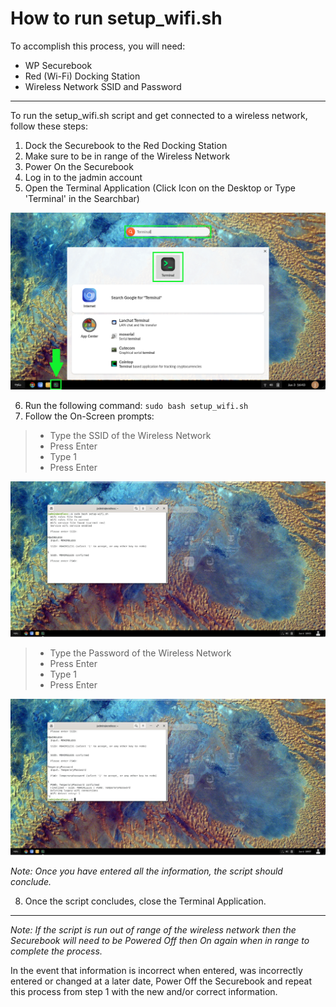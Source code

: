 # How to run setup_wifi.sh

To accomplish this process, you will need:
- WP Securebook
- Red (Wi-Fi) Docking Station
- Wireless Network SSID and Password

---

To run the setup_wifi.sh script and get connected to a wireless network, follow these steps:
1. Dock the Securebook to the Red Docking Station
2. Make sure to be in range of the Wireless Network
3. Power On the Securebook
4. Log in to the jadmin account
5. Open the Terminal Application (Click Icon on the Desktop or Type 'Terminal' in the Searchbar)

![01_WifiSetupTerminal.png](../_resources/01_WifiSetupTerminal.png)

6. Run the following command:
	`sudo bash setup_wifi.sh`
7. Follow the On-Screen prompts:
> - Type the SSID of the Wireless Network
> - Press Enter
> - Type 1
> - Press Enter

![02_WifiSetupSSID.JPG](../_resources/02_WifiSetupSSID.JPG)

> - Type the Password of the Wireless Network
> - Press Enter
> - Type 1
> - Press Enter

![03_WifiSetupPassword.JPG](../_resources/03_WifiSetupPassword.JPG)

*Note: Once you have entered all the information, the script should conclude.*

8. Once the script concludes, close the Terminal Application.

---

*Note: If the script is run out of range of the wireless network then the Securebook will need to be Powered Off then On again when in range to complete the process.*

In the event that information is incorrect when entered, was incorrectly entered or changed at a later date, Power Off the Securebook and repeat this process from step 1 with the new and/or correct information.